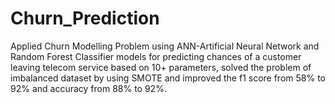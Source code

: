 # Churn_Prediction

Applied Churn Modelling Problem using ANN-Artificial Neural Network and Random Forest Classifier models for predicting  chances of a customer leaving telecom service based on 10+ parameters, solved the problem of imbalanced dataset by using SMOTE and improved the f1 score from 58% to 92% and  accuracy from  88% to 92%.
